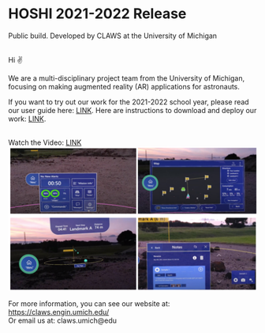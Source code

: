 # HOSHI 2021-2022 Release
Public build. Developed by CLAWS at the University of Michigan <br /><br />



Hi ✌<br />

We are a multi-disciplinary project team from the University of Michigan, focusing on making augmented reality (AR) applications for astronauts. 

If you want to try out our work for the 2021-2022 school year, please read our user guide here: [LINK](https://github.com/CLAWS-UMICH/HOSHI-2021-2022-Release/blob/main/HOSHI%20User%20Guide.pdf). Here are instructions to download and deploy our work: [LINK](https://docs.google.com/document/d/1HJeAH2WNf-irEHyyKs7cBDb0iwXsLeUMi_XbSqsd90A/edit?usp=sharing).<br /><br />

Watch the Video: [LINK](https://www.youtube.com/watch?v=X72GJoI4v_U&t=2s)
[![Watch the video](sample_picture.png)](https://www.youtube.com/watch?v=X72GJoI4v_U&t=2s)

For more information, you can see our website at: https://claws.engin.umich.edu/ <br />
Or email us at: claws.umich@edu
